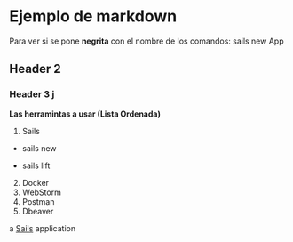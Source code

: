 # Ejemplo de markdown
Para ver si se pone **negrita** con el nombre de los comandos:
sails new App
## Header 2
### Header 3 j

**Las herramintas a usar (Lista Ordenada)**
1. Sails
  * sails new
  - sails lift
2. Docker
3. WebStorm
4. Postman
5. Dbeaver

a [Sails](http://sailsjs.org) application
